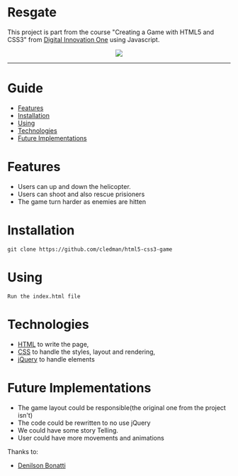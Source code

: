 # Resgate

This project is part from the course "Creating a Game with HTML5 and CSS3" from [Digital Innovation One](https://web.digitalinnovation.one/) using Javascript.


<p align="center">
    <img src=".github/preview.gif"/>
</p>

---

# Guide

* [Features](#features)
* [Installation](#installation)
* [Using](#using)
* [Technologies](#technologies)
* [Future Implementations](#future-implementations)


# Features

*  Users can up and down the helicopter.
*  Users can shoot and also rescue prisioners
*  The game turn harder as enemies are hitten


# Installation

```git clone https://github.com/cledman/html5-css3-game```


# Using

```Run the index.html file```

# Technologies

* [HTML](https://www.w3schools.com/html/) to write the page, 
* [CSS](https://www.w3schools.com/css/) to handle the styles, layout and rendering, 
* [jQuery](https://jquery.com/) to handle elements



# Future Implementations

* The game layout could be responsible(the original one from the project isn't)
* The code could be rewritten to no use jQuery
* We could have some story Telling. 
* User could have more movements and animations


Thanks to:
* [Denilson Bonatti](https://www.linkedin.com/in/denilson-bonatti-54a14529/) 
##